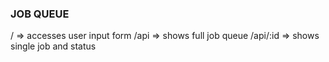 ### JOB QUEUE 

/ => accesses user input form 
/api => shows full job queue 
/api/:id => shows single job and status 